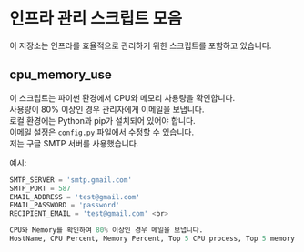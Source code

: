 # 인프라 관리 스크립트 모음

이 저장소는 인프라를 효율적으로 관리하기 위한 스크립트를 포함하고 있습니다.

## cpu_memory_use

이 스크립트는 파이썬 환경에서 CPU와 메모리 사용량을 확인합니다.<br> 
사용량이 80% 이상인 경우 관리자에게 이메일을 보냅니다.<br>
로컬 환경에는 Python과 pip가 설치되어 있어야 합니다.<br>
이메일 설정은 `config.py` 파일에서 수정할 수 있습니다.<br>
저는 구글 SMTP 서버를 사용했습니다. <br>

예시:

```python
SMTP_SERVER = 'smtp.gmail.com'
SMTP_PORT = 587
EMAIL_ADDRESS = 'test@gmail.com'
EMAIL_PASSWORD = 'password'
RECIPIENT_EMAIL = 'test@gmail.com' <br>

CPU와 Memory를 확인하여 80% 이상인 경우 메일을 보냅니다.
HostName, CPU Percent, Memory Percent, Top 5 CPU process, Top 5 memory process를 확인할 수 있습니다.
